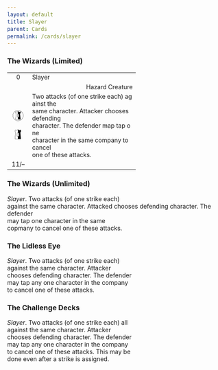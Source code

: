 ```yaml
---
layout: default
title: Slayer
parent: Cards
permalink: /cards/slayer
---
```


### The Wizards (Limited)

<table style="table-layout: fixed; width: 300px; word-break: break-all;">
  <tr>
    <td style="width: 40px; text-align: center">0</td><!-- Upper-left -->
    <td style="width: 260px; text-align: left">Slayer</td><!-- Title -->
  </tr>
  <tr>
    <td style="width: 40px"></td>
    <td style="width: 260px; text-align: right">Hazard Creature</td><!-- Card Classification -->
  </tr>
  <tr>
    <td style="width: 40px; text-align: center"><img src="/assets/images/border-land.svg"><br><br><img src="/assets/images/border-hold.svg"></td><!-- Left Sidebar -->
    <td style="width: 260px; text-align: left">Two attacks (of one strike each) against the<br>
      same character. Attacker chooses defending<br>
      character. The defender map tap one<br>
      character in the same company to cancel<br>
      one of these attacks.</td><!-- Card Text -->
  </tr>
  <tr>
    <td style="width: 40px; text-align: center">11/–</td><!-- Shield -->
    <td style="width: 260px; text-align: center"></td><!-- Corruption -->
  </tr>
</table>

### The Wizards (Unlimited)

_Slayer_. Two attacks (of one strike each)  
against the same character. Attacked 
chooses defending character. The defender  
may tap one character in the same  
copmany to cancel one of these attacks.

### The Lidless Eye

_Slayer_. Two attacks (of one strike each)  
against the same character. Attacker  
chooses defending character. The defender  
may tap any one character in the company  
to cancel one of these attacks.

### The Challenge Decks

_Slayer_. Two attacks (of one strike each) all  
against the same character. Attacker  
chooses defending character. The defender  
may tap any one character in the company  
to cancel one of these attacks. This may be  
done even after a strike is assigned.
